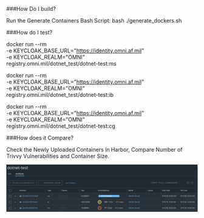 ###How Do I build?

Run the Generate Containers Bash Script:
bash ./generate_dockers.sh

###How do I test?

docker run --rm \
  -e KEYCLOAK_BASE_URL="https://identity.omni.af.mil" \
  -e KEYCLOAK_REALM="OMNI" \
  registry.omni.mil/dotnet_test/dotnet-test:ms

docker run --rm \
  -e KEYCLOAK_BASE_URL="https://identity.omni.af.mil" \
  -e KEYCLOAK_REALM="OMNI" \
  registry.omni.mil/dotnet_test/dotnet-test:ib

docker run --rm \
  -e KEYCLOAK_BASE_URL="https://identity.omni.af.mil" \
  -e KEYCLOAK_REALM="OMNI" \
  registry.omni.mil/dotnet_test/dotnet-test:cg

###How does it Compare?

Check the Newly Uploaded Containers in Harbor, Compare Number of Trivvy Vulnerabilities and Container Size.

![Trivvy Compare](Trivvy-Compare.png)

